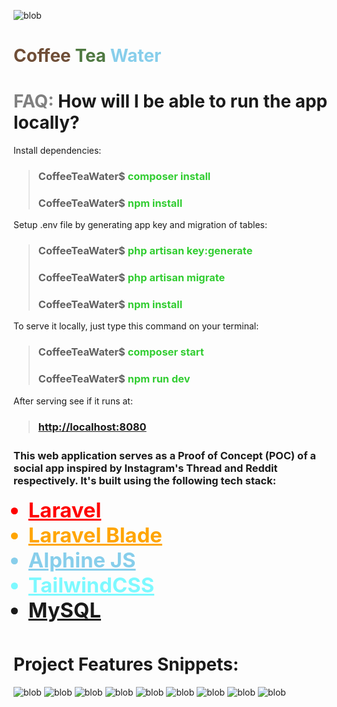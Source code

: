 ![blob](/public/assets/images/coffee_tea_water.png)

<h1>
<span style="color: #6F4E37;">Coffee</span>
<span style="color: #4F7942;">Tea</span>
<span style="color: skyblue;">Water</span>
</h1>

<h1><span style="color: gray">FAQ:</span> How will I be able to run the app locally?</h1>

<span>Install dependencies:</span>

> <h3>CoffeeTeaWater$ <span style="color: limegreen;">composer install</span></h3>
> <h3>CoffeeTeaWater$ <span style="color: limegreen;">npm install</span></h3>

<span>Setup .env file by generating app key and migration of tables:</span>

> <h3>CoffeeTeaWater$ <span style="color: limegreen;">php artisan key:generate</span></h3>
> <h3>CoffeeTeaWater$ <span style="color: limegreen;">php artisan migrate</span></h3>
> <h3>CoffeeTeaWater$ <span style="color: limegreen;">npm install</span></h3>

<span>To serve it locally, just type this command on your terminal:</span>

> <h3>CoffeeTeaWater$ <span style="color: limegreen;">composer start</span></h3>
> <h3>CoffeeTeaWater$ <span style="color: limegreen;">npm run dev</span></h3>

<span>After serving see if it runs at:</span>
> <a href="http://localhost:8080"><h3>http://localhost:8080<h3></a>


<h3>This web application serves as a Proof of Concept (POC) of a social app inspired by Instagram's Thread and Reddit respectively. It's built using the following tech stack:</h3>
<ul>
    <a style="font-size: 2.05rem; font-weight:bold; color: red;" href="https://laravel.com/docs" target="_blank"><li>Laravel</li></a>
    <a style="font-size: 2.05rem; font-weight:bold; color: orange;" href="https://laravel.com/docs/11.x/blade" target="_blank"><li>Laravel Blade</li></a>
    <a style="font-size: 2.05rem; font-weight:bold; color: skyblue;" href="https://alpinejs.dev/" target="_blank"><li>Alphine JS</li></a>
    <a style="font-size: 2.05rem; font-weight:bold; color: #7DF9FF;" href="https://tailwindcss.com" target="_blank"><li>TailwindCSS</li></a>
    <a style="font-size: 2.05rem; font-weight:bold; color: navyblue;" href="https://mysql.com" target="_blank"><li>MySQL</li></a>
</ul>

<h1 style="margin-top: 50px;">Project Features Snippets:</h1>

![blob](/public/assets/images/snippet_1.png)
![blob](/public/assets/images/snippet_2.png)
![blob](/public/assets/images/snippet_3.png)
![blob](/public/assets/images/snippet_4.png)
![blob](/public/assets/images/snippet_5.png)
![blob](/public/assets/images/snippet_6.png)
![blob](/public/assets/images/snippet_7.png)
![blob](/public/assets/images/snippet_8.png)
![blob](/public/assets/images/snippet_9.png)

